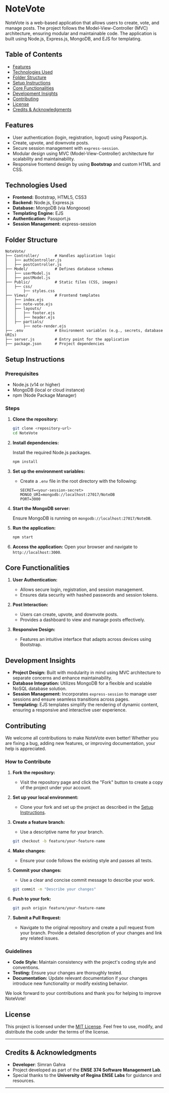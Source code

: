 # NoteVote

NoteVote is a web-based application that allows users to create, vote, and manage posts. The project follows the Model-View-Controller (MVC) architecture, ensuring modular and maintainable code. The application is built using Node.js, Express.js, MongoDB, and EJS for templating.

## Table of Contents

- [Features](#features)
- [Technologies Used](#technologies-used)
- [Folder Structure](#folder-structure)
- [Setup Instructions](#setup-instructions)
- [Core Functionalities](#core-functionalities)
- [Development Insights](#development-insights)
- [Contributing](#contributing)
- [License](#license)
- [Credits & Acknowledgments](#credits--acknowledgments)

## Features

- User authentication (login, registration, logout) using Passport.js.
- Create, upvote, and downvote posts.
- Secure session management with `express-session`.
- Modular design using MVC (Model-View-Controller) architecture for scalability and maintainability.
- Responsive frontend design by using **Bootstrap** and custom HTML and CSS.

## Technologies Used

- **Frontend:** Bootstrap, HTML5, CSS3
- **Backend:** Node.js, Express.js
- **Database:** MongoDB (via Mongoose)
- **Templating Engine:** EJS
- **Authentication:** Passport.js
- **Session Management:** express-session

## Folder Structure

```
NoteVote/
├── Controller/       # Handles application logic
│   ├── authController.js
│   ├── postController.js
├── Model/            # Defines database schemas
│   ├── userModel.js
│   ├── postModel.js
├── Public/           # Static files (CSS, images)
│   ├── css/
│       ├── styles.css
├── Views/            # Frontend templates
│   ├── index.ejs
│   ├── note-vote.ejs
│   ├── layouts/
│   │   ├── footer.ejs
│   │   ├── header.ejs
│   ├── partials/
│       ├── note-render.ejs
├── .env              # Environment variables (e.g., secrets, database URIs)
├── server.js         # Entry point for the application
├── package.json      # Project dependencies
```

## Setup Instructions

### Prerequisites

- Node.js (v14 or higher)
- MongoDB (local or cloud instance)
- npm (Node Package Manager)

### Steps

1. **Clone the repository:**

   ```bash
   git clone <repository-url>
   cd NoteVote
   ```

2. **Install dependencies:**

   Install the required Node.js packages.

   ```bash
   npm install
   ```

3. **Set up the environment variables:**

   - Create a `.env` file in the root directory with the following:
     ```env
     SECRET=<your-session-secret>
     MONGO_URI=mongodb://localhost:27017/NoteDB
     PORT=3000
     ```

4. **Start the MongoDB server:**

   Ensure MongoDB is running on `mongodb://localhost:27017/NoteDB`.

5. **Run the application:**

   ```bash
   npm start
   ```

6. **Access the application:**
   Open your browser and navigate to `http://localhost:3000`.

## Core Functionalities

1. **User Authentication:**
   - Allows secure login, registration, and session management.
   - Ensures data security with hashed passwords and session tokens.

2. **Post Interaction:**
   - Users can create, upvote, and downvote posts.
   - Provides a dashboard to view and manage posts effectively.

3. **Responsive Design:**
   - Features an intuitive interface that adapts across devices using Bootstrap.

## Development Insights

- **Project Design:** Built with modularity in mind using MVC architecture to separate concerns and enhance maintainability.
- **Database Integration:** Utilizes MongoDB for a flexible and scalable NoSQL database solution.
- **Session Management:** Incorporates `express-session` to manage user sessions and ensure seamless transitions across pages.
- **Templating:** EJS templates simplify the rendering of dynamic content, ensuring a responsive and interactive user experience.

## Contributing

We welcome all contributions to make NoteVote even better! Whether you are fixing a bug, adding new features, or improving documentation, your help is appreciated.

### How to Contribute

1. **Fork the repository:**
   - Visit the repository page and click the "Fork" button to create a copy of the project under your account.

2. **Set up your local environment:**
   - Clone your fork and set up the project as described in the [Setup Instructions](#setup-instructions).

3. **Create a feature branch:**
   - Use a descriptive name for your branch.
   ```bash
   git checkout -b feature/your-feature-name
   ```

4. **Make changes:**
   - Ensure your code follows the existing style and passes all tests.

5. **Commit your changes:**
   - Use a clear and concise commit message to describe your work.
   ```bash
   git commit -m "Describe your changes"
   ```

6. **Push to your fork:**
   ```bash
   git push origin feature/your-feature-name
   ```

7. **Submit a Pull Request:**
   - Navigate to the original repository and create a pull request from your branch. Provide a detailed description of your changes and link any related issues.

### Guidelines

- **Code Style:** Maintain consistency with the project's coding style and conventions.
- **Testing:** Ensure your changes are thoroughly tested.
- **Documentation:** Update relevant documentation if your changes introduce new functionality or modify existing behavior.

We look forward to your contributions and thank you for helping to improve NoteVote!

## License

This project is licensed under the [MIT License](./LICENSE). Feel free to use, modify, and distribute the code under the terms of the license.

---

## Credits & Acknowledgments

- **Developer**: Simran Gahra
- Project developed as part of the **ENSE 374 Software Management Lab**.
- Special thanks to the **University of Regina ENSE Labs** for guidance and resources.

---